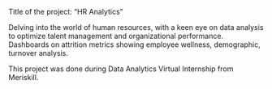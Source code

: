 Title of the project: “HR Analytics”

Delving into the world of human resources, with a keen eye on data analysis to optimize talent management and organizational performance. Dashboards on attrition metrics showing employee wellness, demographic, turnover analysis.

This project was done during Data Analytics Virtual Internship from Meriskill.
